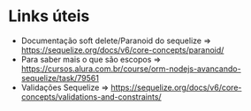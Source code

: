 # Links úteis

- Documentação soft delete/Paranoid do sequelize => https://sequelize.org/docs/v6/core-concepts/paranoid/
- Para saber mais o que são escopos => https://cursos.alura.com.br/course/orm-nodejs-avancando-sequelize/task/79561
- Validações Sequelize => https://sequelize.org/docs/v6/core-concepts/validations-and-constraints/